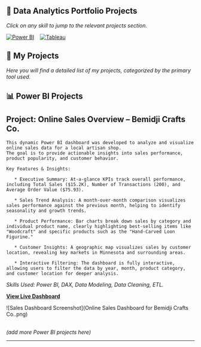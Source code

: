 <p align="center">
  
## 🧭 Data Analytics Portfolio Projects
*Click on any skill to jump to the relevant projects section.*
<p align="left">
<a href="#power-bi-projects">
  <img src="https://img.shields.io/badge/Power%20BI-F2C811?style=for-the-badge&logo=powerbi&logoColor=black" alt="Power BI"/></a>
&nbsp;&nbsp;
<a href="#tableau-projects">
  <img src="https://img.shields.io/badge/Tableau-E97627?style=for-the-badge&logo=tableau&logoColor=white" alt="Tableau"/></a>
  
## 🚀 My Projects  
*Here you will find a detailed list of my projects, categorized by the primary tool used.*

## <a name="power-bi-projects"></a>📊 Power BI Projects
   ## Project: Online Sales Overview – Bemidji Crafts Co.
    This dynamic Power BI dashboard was developed to analyze and visualize online sales data for a local artisan shop. 
    The goal is to provide actionable insights into sales performance, product popularity, and customer behavior.
    
    Key Features & Insights:

       * Executive Summary: At-a-glance KPIs track overall performance, including Total Sales ($15.2K), Number of Transactions (200), and Average Order Value ($75.93).

       * Sales Trend Analysis: A month-over-month comparison visualizes sales performance against the previous month, helping to identify seasonality and growth trends.

       * Product Performance: Bar charts break down sales by category and individual product name, clearly highlighting best-selling items like "Woodcraft" and specific products such as the "Hand-Carved Loon Figurine."

       * Customer Insights: A geographic map visualizes sales by customer location, revealing key markets in Minnesota and surrounding areas.

       * Interactive Filtering: The dashboard is fully interactive, allowing users to filter the data by year, month, product category, and customer location for deeper analysis.
       
  *Skills Used: Power BI, DAX, Data Modeling, Data Cleaning, ETL.*

  [**View Live Dashboard**](link-to-your-live-report)



![Sales Dashboard Screenshot](Online Sales Dashboard for Bemidji Crafts Co..png)



<br>*(add more Power BI projects here)*<br>



---
